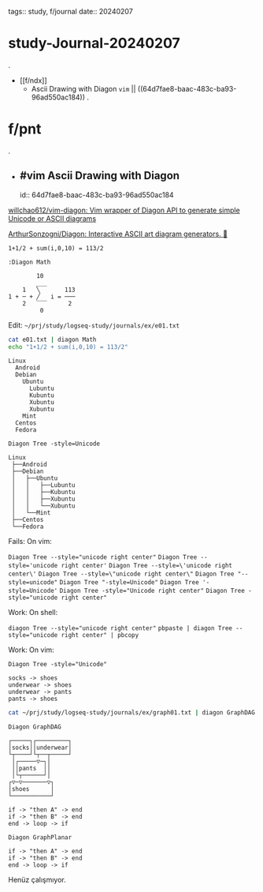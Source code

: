 tags:: study, f/journal
date:: 20240207

# study-Journal-20240207
.
- [[f/ndx]]
  - Ascii Drawing with Diagon `vim` || ((64d7fae8-baac-483c-ba93-96ad550ac184))
.
# f/pnt
.
- ## #vim Ascii Drawing with Diagon
  id:: 64d7fae8-baac-483c-ba93-96ad550ac184

[willchao612/vim-diagon: Vim wrapper of Diagon API to generate simple Unicode or ASCII diagrams](https://github.com/willchao612/vim-diagon?tab=readme-ov-file#installation)

[ArthurSonzogni/Diagon: Interactive ASCII art diagram generators. :star2:](https://github.com/ArthurSonzogni/Diagon?tab=readme-ov-file#command-line-interface)

```
1+1/2 + sum(i,0,10) = 113/2
```

`:Diagon Math`

```
        10         
        ___        
    1   ╲       113
1 + ─ + ╱   i = ───
    2   ‾‾‾      2 
         0         

```

Edit: `~/prj/study/logseq-study/journals/ex/e01.txt`

```sh
cat e01.txt | diagon Math
echo "1+1/2 + sum(i,0,10) = 113/2"
```

```
Linux
  Android
  Debian
    Ubuntu
      Lubuntu
      Kubuntu
      Xubuntu
      Xubuntu
    Mint
  Centos
  Fedora
```

`Diagon Tree -style=Unicode`

```
Linux
 ├──Android
 ├──Debian
 │   ├──Ubuntu
 │   │   ├──Lubuntu
 │   │   ├──Kubuntu
 │   │   ├──Xubuntu
 │   │   └──Xubuntu
 │   └──Mint
 ├──Centos
 └──Fedora

```

Fails: On vim:

`Diagon Tree --style="unicode right center"`
`Diagon Tree --style='unicode right center'`
`Diagon Tree --style=\'unicode right center\'`
`Diagon Tree --style=\"unicode right center\"`
`Diagon Tree "--style=unicode"`
`Diagon Tree "-style=Unicode"`
`Diagon Tree '-style=Unicode'`
`Diagon Tree -style="Unicode right center"`
`Diagon Tree -style="unicode right center"`

Work: On shell:

`diagon Tree --style="unicode right center"`
`pbpaste | diagon Tree --style="unicode right center" | pbcopy`

Work: On vim:

`Diagon Tree -style="Unicode"`

```
socks -> shoes    
underwear -> shoes
underwear -> pants
pants -> shoes    
```

```sh
cat ~/prj/study/logseq-study/journals/ex/graph01.txt | diagon GraphDAG 
```

`Diagon GraphDAG`

```
┌─────┐┌─────────┐
│socks││underwear│
└┬────┘└┬──┬─────┘
 │┌─────▽─┐│      
 ││pants  ││      
 │└┬──────┘│      
┌▽─▽───────▽┐     
│shoes      │     
└───────────┘     

```

```
if -> "then A" -> end
if -> "then B" -> end
end -> loop -> if
```

`Diagon GraphPlanar`

```
if -> "then A" -> end
if -> "then B" -> end
end -> loop -> if
```

Henüz çalışmıyor.


